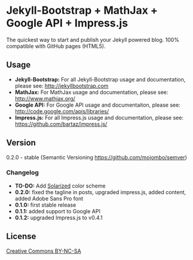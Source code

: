 # Jekyll-Bootstrap + MathJax + Google API + Impress.js

The quickest way to start and publish your Jekyll powered blog. 100% compatible with GitHub pages (HTML5).

## Usage

- **Jekyll-Bootstrap:** For all Jekyll-Bootstrap usage and documentation, please see: <http://jekyllbootstrap.com>
- **MathJax:** For MathJax usage and documentation, please see: <http://www.mathjax.org/>
- **Google API:** For Google API usage and documentaiton, please see: <http://code.google.com/apis/libraries/>
- **Impress.js:** For all Impress.js usage and documentation, please see: <https://github.com/bartaz/impress.js/>

## Version

0.2.0 - stable (Semantic Versioning <https://github.com/mojombo/semver>)

### Changelog

- **TO-DO:** Add [Solarized](http://ethanschoonover.com/solarized) color scheme
- **0.2.0:** fixed the tagline in posts, upgraded impress.js, added content, added Adobe Sans Pro font
- **0.1.0:** first stable release
- **0.1.1:** added support to Google API
- **0.1.2:** upgraded Impress.js to v0.4.1

## License

[Creative Commons BY-NC-SA](http://creativecommons.org/licenses/by-nc-sa/3.0/)
